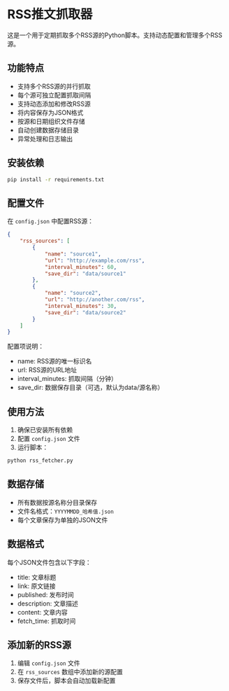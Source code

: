 # RSS推文抓取器

这是一个用于定期抓取多个RSS源的Python脚本。支持动态配置和管理多个RSS源。

## 功能特点

- 支持多个RSS源的并行抓取
- 每个源可独立配置抓取间隔
- 支持动态添加和修改RSS源
- 将内容保存为JSON格式
- 按源和日期组织文件存储
- 自动创建数据存储目录
- 异常处理和日志输出

## 安装依赖

```bash
pip install -r requirements.txt
```

## 配置文件

在 `config.json` 中配置RSS源：

```json
{
    "rss_sources": [
        {
            "name": "source1",
            "url": "http://example.com/rss",
            "interval_minutes": 60,
            "save_dir": "data/source1"
        },
        {
            "name": "source2",
            "url": "http://another.com/rss",
            "interval_minutes": 30,
            "save_dir": "data/source2"
        }
    ]
}
```

配置项说明：
- name: RSS源的唯一标识名
- url: RSS源的URL地址
- interval_minutes: 抓取间隔（分钟）
- save_dir: 数据保存目录（可选，默认为data/源名称）

## 使用方法

1. 确保已安装所有依赖
2. 配置 `config.json` 文件
3. 运行脚本：

```bash
python rss_fetcher.py
```

## 数据存储

- 所有数据按源名称分目录保存
- 文件名格式：`YYYYMMDD_哈希值.json`
- 每个文章保存为单独的JSON文件

## 数据格式

每个JSON文件包含以下字段：
- title: 文章标题
- link: 原文链接
- published: 发布时间
- description: 文章描述
- content: 文章内容
- fetch_time: 抓取时间

## 添加新的RSS源

1. 编辑 `config.json` 文件
2. 在 `rss_sources` 数组中添加新的源配置
3. 保存文件后，脚本会自动加载新配置 